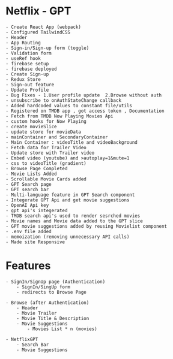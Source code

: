 # Netflix - GPT

    - Create React App (webpack)
    - Configured TailwindCSS
    - Header
    - App Routing
    - Sign-in/Sign-up form (toggle)
    - Validation form 
    - useRef hook
    - firebase setup 
    - firebase deployed
    - Create Sign-up
    - Redux Store 
    - Sign-out feature
    - Update Profile
    - Bug Fixes - 1.User profile update  2.Browse without auth 
    - unsubscribe to onAuthStateChange callback 
    - Added hardcoded values to constant file/utils
    - Registered on TMDB app , got access token , Documentation 
    - Fetch from TMDB Now Playing Movies Api 
    - custom hooks for Now Playing 
    - create movieSlice 
    - update store for movieData
    - mainContainer and SecondaryContainer 
    - Main Container : videoTitle and videoBackground 
    - Fetch data for Trailer Video
    - Update store with Trailer video
    - Embed video (youtube) and >autoplay=1&mute=1
    - css to videoTitle (gradient) 
    - Browse Page Completed
    - Movie Lists Added 
    - Scrollable Movie Cards added 
    - GPT Search page 
    - GPT search bar 
    - Multi-language feature in GPT Search component 
    - Integerate GPT Api and get movie suggestions 
    - OpenAI Api key 
    - gpt api's integerated 
    - TMDB search api's used to render sesrched movies
    - Movie names and Movie data added to the GPT slice 
    - GPT movie suggestions added by reusing Movielist component
    - .env file added
    - memoization (removing unnecessary API calls)
    - Made site Responsive
    

# Features

    - SignIn/SignUp page (Authentication)
        - SignIn/SingUp form
        - redirects to Browse Page

    - Browse (after Authentication)
        - Header
        - Movie Trailer
        - Movie Title & Description
        - Movie Suggestions
            - Movies List * n (movies)

    - NetflixGPT
        - Search Bar
        - Movie Suggestions
